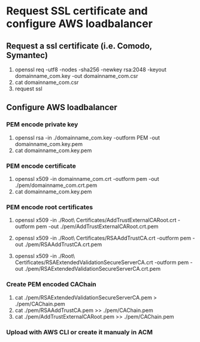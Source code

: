 # Request SSL certificate and configure AWS loadbalancer

## Request a ssl certificate (i.e. Comodo, Symantec)

1. openssl req -utf8 -nodes -sha256 -newkey rsa:2048 -keyout domainname_com.key -out domainname_com.csr
2. cat domainname_com.csr
3. request ssl

## Configure AWS loadbalancer

### PEM encode private key

1. openssl rsa -in ./domainname_com.key -outform PEM -out domainname_com.key.pem 
2. cat domainname_com.key.pem

### PEM encode certificate

1. openssl x509 -in domainname_com.crt -outform pem -out ./pem/domainname_com.crt.pem
2. cat domainname_com.key.pem

### PEM encode root certificates

1. openssl x509 -in ./Root\ Certificates/AddTrustExternalCARoot.crt -outform pem -out ./pem/AddTrustExternalCARoot.crt.pem 

2. openssl x509 -in ./Root\ Certificates/RSAAddTrustCA.crt -outform pem -out ./pem/RSAAddTrustCA.crt.pem

3. openssl x509 -in ./Root\ Certificates/RSAExtendedValidationSecureServerCA.crt -outform pem -out ./pem/RSAExtendedValidationSecureServerCA.crt.pem

### Create PEM encoded CAChain

1. cat ./pem/RSAExtendedValidationSecureServerCA.pem > ./pem/CAChain.pem
2. cat ./pem/RSAAddTrustCA.pem >> ./pem/CAChain.pem
3. cat ./pem/AddTrustExternalCARoot.pem >> ./pem/CAChain.pem

### Upload with AWS CLI or create it manualy in ACM
